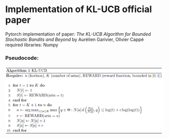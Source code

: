 # Implementation of KL-UCB official paper
Pytorch implementation of paper:  *The KL-UCB Algorithm for Bounded Stochastic Bandits and Beyond*   by Aurélien Garivier, Olivier Cappé  
required libraries: Numpy  

### Pseudocode:  
![Pseudocode](https://github.com/MohammadAsadolahi/KL-UCB/blob/main/pseudocode.png)

